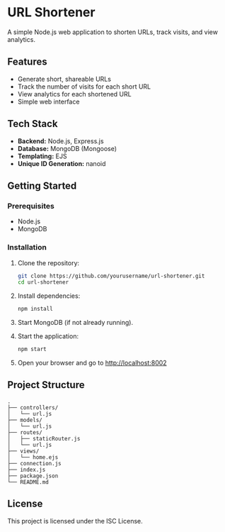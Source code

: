 
# URL Shortener

A simple Node.js web application to shorten URLs, track visits, and view analytics.

## Features

- Generate short, shareable URLs
- Track the number of visits for each short URL
- View analytics for each shortened URL
- Simple web interface

## Tech Stack

- **Backend:** Node.js, Express.js
- **Database:** MongoDB (Mongoose)
- **Templating:** EJS
- **Unique ID Generation:** nanoid

## Getting Started

### Prerequisites

- Node.js
- MongoDB

### Installation

1. Clone the repository:
   ```sh
   git clone https://github.com/yourusername/url-shortener.git
   cd url-shortener
   ```

2. Install dependencies:
   ```sh
   npm install
   ```

3. Start MongoDB (if not already running).

4. Start the application:
   ```sh
   npm start
   ```

5. Open your browser and go to [http://localhost:8002](http://localhost:8002)

## Project Structure

```
.
├── controllers/
│   └── url.js
├── models/
│   └── url.js
├── routes/
│   ├── staticRouter.js
│   └── url.js
├── views/
│   └── home.ejs
├── connection.js
├── index.js
├── package.json
└── README.md
```

## License

This project is licensed under the ISC License.
